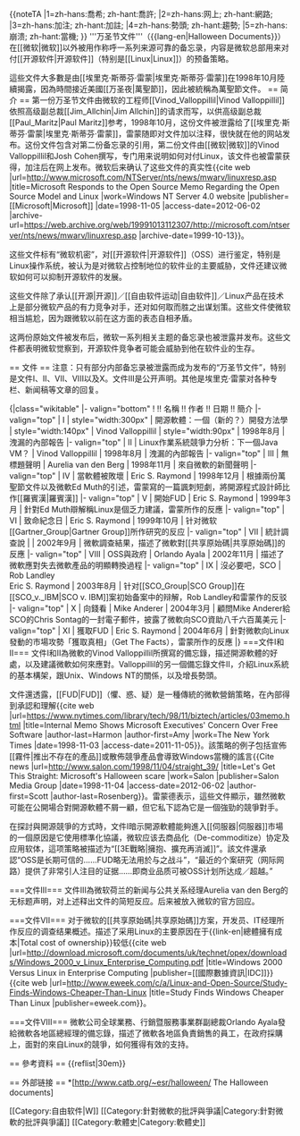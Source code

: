 {{noteTA
|1=zh-hans:喬希; zh-hant:喬許;
|2=zh-hans:网上; zh-hant:網路;
|3=zh-hans:加注; zh-hant:加註;
|4=zh-hans:勢頭; zh-hant:趨勢;
|5=zh-hans:崩溃; zh-hant:當機;
}}
'''万圣节文件'''（{{lang-en|Halloween Documents}}）在[[微软|微软]]以外被用作称呼一系列来源可靠的备忘录，内容是微软总部用来对付[[开源软件|开源软件]]（特别是[[Linux|Linux]]）的预备策略。

這些文件大多數是由[[埃里克·斯蒂芬·雷蒙|埃里克·斯蒂芬·雷蒙]]在1998年10月陸續揭露，因為時間接近美國[[万圣夜|萬聖節]]，因此被統稱為萬聖節文件。
== 简介 ==
第一份万圣节文件由微软的工程师[[Vinod_Valloppillil|Vinod Valloppillil]]依照高级副总裁[[Jim_Allchin|Jim Allchin]]的请求而写，以供高级副总裁[[Paul_Maritz|Paul Maritz]]参考，1998年10月，这份文件被泄露给了[[埃里克·斯蒂芬·雷蒙|埃里克·斯蒂芬·雷蒙]]，雷蒙随即对文件加以注释，很快就在他的网站发布。这份文件包含对第二份备忘录的引用，第二份文件由[[微软|微软]]的Vinod Valloppillil和Josh Cohen撰写，专门用来说明如何对付Linux，该文件也被雷蒙获得，加注后在网上发布。微软后来确认了这些文件的真实性<ref name="linuxresp">{{cite web |url=http://www.microsoft.com/NTServer/nts/news/mwarv/linuxresp.asp |title=Microsoft Responds to the Open Source Memo Regarding the Open Source Model and Linux |work=Windows NT Server 4.0 website |publisher=[[Microsoft|Microsoft]] |date=1998-11-05 |access-date=2012-06-02 |archive-url=https://web.archive.org/web/19991013112307/http://microsoft.com/ntserver/nts/news/mwarv/linuxresp.asp |archive-date=1999-10-13}}</ref>。

这些文件标有“微软机密”，对[[开源软件|开源软件]]（OSS）进行鉴定，特别是Linux操作系统，被认为是对微软占控制地位的软件业的主要威胁，文件还建议微软如何可以抑制开源软件的发展。

这些文件除了承认[[开源|开源]]／[[自由软件运动|自由软件]]／Linux产品在技术上是部分微软产品的有力竞争对手，还对如何取而胜之出谋划策。这些文件使微软相当尴尬，因为跟微软以前在这方面的表态自相矛盾。

这两份原始文件被发布后，微软一系列相关主题的备忘录也被泄露并发布。这些文件都表明微软觉察到，开源软件竞争者可能会威胁到他在软件业的生存。

== 文件 ==
注意：只有部分内部备忘录被泄露而成为发布的“万圣节文件”，特别是文件I、II、VII、VIII以及X。文件III是公开声明。其他是埃里克·雷蒙对各种专栏、新闻稿等文章的回复。

{|class="wikitable"
|- valign="bottom"
!  !! 名稱 !! 作者 !! 日期 !! 簡介
|- valign="top"
| I 
| style="width:300px" | 開源軟體：一個（新的？）開發方法學
| style="width:140px" | Vinod Valloppillil
| style="width:90px" | 1998年8月
| 洩漏的內部報告
|- valign="top"
| II
| Linux作業系統競爭力分析：下一個Java VM？
| Vinod Valloppillil
| 1998年8月
| 洩漏的內部報告
|- valign="top"
| III
| 無標題聲明
| Aurelia van den Berg
| 1998年11月
| 來自微軟的新聞聲明
|- valign="top"
| IV
| 當軟體被敗壞
| Eric S. Raymond
| 1998年12月
| 根據兩份萬聖節文件以及微軟Ed Muth的引述，雷蒙寫的一篇諷刺短劇，將開源程式設計師比作[[羅賓漢|羅賓漢]]
|- valign="top"
| V
| 開始FUD
| Eric S. Raymond
| 1999年3月
| 針對Ed Muth辯解稱Linux是個乏力建議，雷蒙所作的反應
|- valign="top"
| VI
| 致命紀念日
| Eric S. Raymond
| 1999年10月
| 针对微软[[Gartner_Group|Gartner Group]]所作研究的反应
|- valign="top"
| VII
| 統計調查說
|
| 2002年9月
| 微軟調查結果，描述了微軟對[[共享原始碼|共享原始碼]]的反應
|- valign="top"
| VIII 
| OSS與政府
| Orlando Ayala
| 2002年11月
| 描述了微軟應對失去微軟產品的明顯轉換過程
|- valign="top"
| IX
| 沒必要吧，SCO
| Rob Landley<br />Eric S. Raymond
| 2003年8月
| 针对[[SCO_Group|SCO Group]]在[[SCO_v._IBM|SCO v. IBM]]案初始备案中的辩解，Rob Landley和雷蒙作的反驳
|- valign="top"
| X
| 向錢看
| Mike Anderer
| 2004年3月
| 顧問Mike Anderer給SCO的Chris Sontag的一封電子郵件，披露了微軟向SCO資助八千六百萬美元
|- valign="top"
| XI
| 獲取FUD
| Eric S. Raymond
| 2004年6月
| 針對微軟向Linux發動的市場攻勢「獲取真相」（Get The Facts），雷蒙所作的反應
|}
===文件I和II===
文件I和II為微軟的Vinod Valloppillil所撰寫的備忘錄，描述開源軟體的好處，以及建議微軟如何來應對。Valloppillil的另一個備忘錄文件II，介紹Linux系統的基本構架，跟Unix、Windows NT的關係，以及增長勢頭。

文件還透露，[[FUD|FUD]]（懼、惑、疑）是一種傳統的微軟營銷策略，在內部得到承認和理解<ref name="nytimes">{{cite web |url=https://www.nytimes.com/library/tech/98/11/biztech/articles/03memo.html |title=Internal Memo Shows Microsoft Executives' Concern Over Free Software |author-last=Harmon |author-first=Amy |work=The New York Times |date=1998-11-03 |access-date=2011-11-05}}</ref>。該策略的例子包括宣佈[[霧件|推出不存在的產品]]或散佈競爭產品會導致Windows當機的謠言<ref>{{Cite news |url=http://www.salon.com/1998/11/04/straight_39/ |title=Let's Get This Straight: Microsoft's Halloween scare |work=Salon |publisher=Salon Media Group |date=1998-11-04 |access-date=2012-06-02 |author-first=Scott |author-last=Rosenberg}}</ref>。雷蒙德表示，這些文件顯示，雖然微軟可能在公開場合對開源軟體不屑一顧，但它私下認為它是一個強勁的競爭對手。

在探討與開源競爭的方式時，文件I暗示開源軟體能夠進入[[伺服器|伺服器]]市場的一個原因是它使用標準化協議，微软应该去商品化（De-commoditize）协定及应用软体，這项策略被描述为“[[3E戰略|擁抱、擴充再消滅]]”。該文件還承認“OSS是长期可信的……FUD略无法用於与之战斗”，“最近的个案研究（网际网路）提供了非常引人注目的证据……即商业品质可被OSS计划所达成／超越。”

===文件III===
文件III為微软荷兰的新闻与公共关系经理Aurelia van den Berg的无标题声明，对上述释出文件的简短反应。后来被放入微软的官方回应<ref name="linuxresp" />。

===文件VII===
对于微软的[[共享原始碼|共享原始碼]]方案，开发员、IT经理所作反应的调查结果概述。描述了采用Linux的主要原因在于{{link-en|總體擁有成本|Total cost of ownership}}较低<ref>{{cite web |url=http://download.microsoft.com/documents/uk/technet/opex/downloads/Windows_2000_v_Linux_Enterprise_Computing.pdf |title=Windows 2000 Versus Linux in Enterprise Computing |publisher=[[國際數據資訊|IDC]]}}</ref><ref>{{cite web |url=http://www.eweek.com/c/a/Linux-and-Open-Source/Study-Finds-Windows-Cheaper-Than-Linux |title=Study Finds Windows Cheaper Than Linux |publisher=eweek.com}}</ref>。

===文件VIII===
微軟公司全球業務、行銷暨服務事業群副總裁Orlando Ayala發給微軟各地區總經理的備忘錄，描述了微軟各地區負責銷售的員工，在政府採購上，面對的來自Linux的競爭，如何獲得有效的支持。

== 參考資料 ==
{{reflist|30em}}

== 外部链接 ==
*[http://www.catb.org/~esr/halloween/ The Halloween documents]

[[Category:自由软件|W]]
[[Category:針對微軟的批評與爭議|Category:針對微軟的批評與爭議]]
[[Category:軟體史|Category:軟體史]]